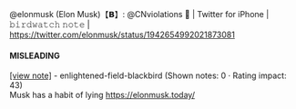 @elonmusk (Elon Musk)【𝗕】: @CNviolations 💯 | Twitter for iPhone | 𝚋𝚒𝚛𝚍𝚠𝚊𝚝𝚌𝚑 𝚗𝚘𝚝𝚎 | https://twitter.com/elonmusk/status/1942654992021873081

#### MISLEADING

[[view note]](https://x.com/i/birdwatch/n/1942689460233330766) - enlightened-field-blackbird (Shown notes: 0 · Rating impact: 43)\
Musk has a habit of lying https://elonmusk.today/
